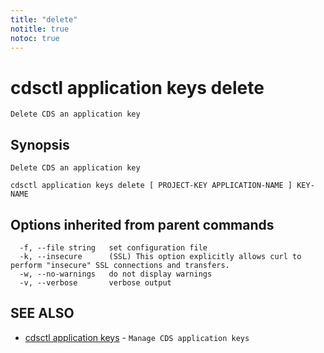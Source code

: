 ```yaml
---
title: "delete"
notitle: true
notoc: true
---
```

# cdsctl application keys delete

`Delete CDS an application key`

## Synopsis

`Delete CDS an application key`

```
cdsctl application keys delete [ PROJECT-KEY APPLICATION-NAME ] KEY-NAME
```

## Options inherited from parent commands

```
  -f, --file string   set configuration file
  -k, --insecure      (SSL) This option explicitly allows curl to perform "insecure" SSL connections and transfers.
  -w, --no-warnings   do not display warnings
  -v, --verbose       verbose output
```

## SEE ALSO

* [cdsctl application keys](/docs/components/cdsctl/application/keys/)	 - `Manage CDS application keys`

